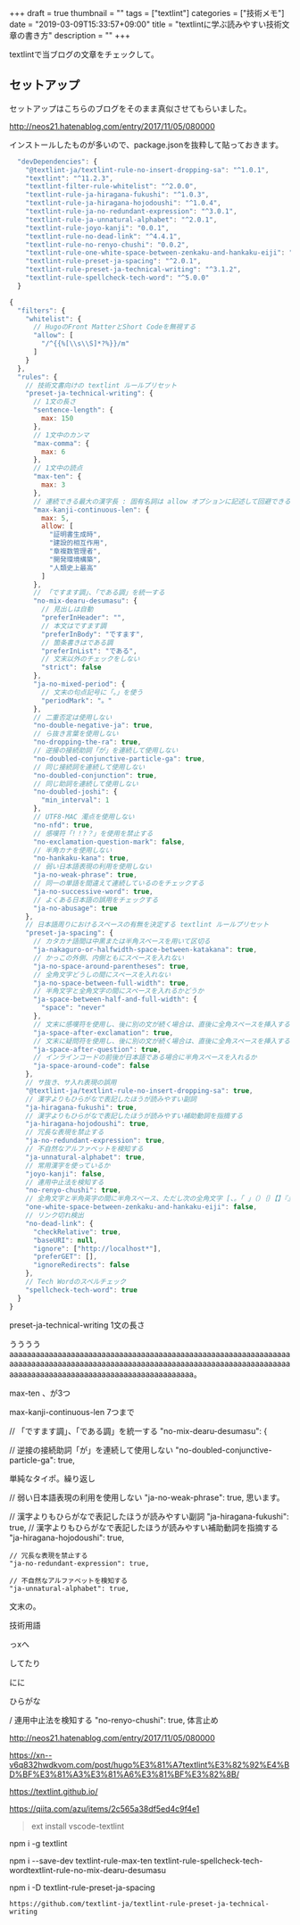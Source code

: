 +++
draft = true
thumbnail = ""
tags = ["textlint"]
categories = ["技術メモ"]
date = "2019-03-09T15:33:57+09:00"
title = "textlintに学ぶ読みやすい技術文章の書き方"
description = ""
+++

textlintで当ブログの文章をチェックして。

## セットアップ

セットアップはこちらのブログをそのまま真似させてもらいました。

http://neos21.hatenablog.com/entry/2017/11/05/080000

インストールしたものが多いので、package.jsonを抜粋して貼っておきます。

```js
  "devDependencies": {
    "@textlint-ja/textlint-rule-no-insert-dropping-sa": "^1.0.1",
    "textlint": "^11.2.3",
    "textlint-filter-rule-whitelist": "^2.0.0",
    "textlint-rule-ja-hiragana-fukushi": "^1.0.3",
    "textlint-rule-ja-hiragana-hojodoushi": "^1.0.4",
    "textlint-rule-ja-no-redundant-expression": "^3.0.1",
    "textlint-rule-ja-unnatural-alphabet": "^2.0.1",
    "textlint-rule-joyo-kanji": "0.0.1",
    "textlint-rule-no-dead-link": "^4.4.1",
    "textlint-rule-no-renyo-chushi": "0.0.2",
    "textlint-rule-one-white-space-between-zenkaku-and-hankaku-eiji": "^1.1.0",
    "textlint-rule-preset-ja-spacing": "^2.0.1",
    "textlint-rule-preset-ja-technical-writing": "^3.1.2",
    "textlint-rule-spellcheck-tech-word": "^5.0.0"
  }
```

```js
{
  "filters": {
    "whitelist": {
      // HugoのFront MatterとShort Codeを無視する
      "allow": [
        "/^{{%[\\s\\S]*?%}}/m"
      ]
    }
  },
  "rules": {
    // 技術文書向けの textlint ルールプリセット
    "preset-ja-technical-writing": {
      // 1文の長さ
      "sentence-length": {
        max: 150
      },
      // 1文中のカンマ
      "max-comma": {
        max: 6
      },
      // 1文中の読点
      "max-ten": {
        max: 3
      },
      // 連続できる最大の漢字長 : 固有名詞は allow オプションに記述して回避できる
      "max-kanji-continuous-len": {
        max: 5,
        allow: [
          "証明書生成時",
          "建設的相互作用",
          "章複数管理者",
          "開発環境構築",
          "人類史上最高"
        ]
      },
      // 「ですます調」、「である調」を統一する
      "no-mix-dearu-desumasu": {
        // 見出しは自動
        "preferInHeader": "",
        // 本文はですます調
        "preferInBody": "ですます",
        // 箇条書きはである調
        "preferInList": "である",
        // 文末以外のチェックをしない
        "strict": false
      },
      "ja-no-mixed-period": {
        // 文末の句点記号に「。」を使う
        "periodMark": "。"
      },
      // 二重否定は使用しない
      "no-double-negative-ja": true,
      // ら抜き言葉を使用しない
      "no-dropping-the-ra": true,
      // 逆接の接続助詞「が」を連続して使用しない
      "no-doubled-conjunctive-particle-ga": true,
      // 同じ接続詞を連続して使用しない
      "no-doubled-conjunction": true,
      // 同じ助詞を連続して使用しない
      "no-doubled-joshi": {
        "min_interval": 1
      },
      // UTF8-MAC 濁点を使用しない
      "no-nfd": true,
      // 感嘆符「!！?？」を使用を禁止する
      "no-exclamation-question-mark": false,
      // 半角カナを使用しない
      "no-hankaku-kana": true,
      // 弱い日本語表現の利用を使用しない
      "ja-no-weak-phrase": true,
      // 同一の単語を間違えて連続しているのをチェックする
      "ja-no-successive-word": true,
      // よくある日本語の誤用をチェックする
      "ja-no-abusage": true
    },
    // 日本語周りにおけるスペースの有無を決定する textlint ルールプリセット
    "preset-ja-spacing": {
      // カタカナ語間は中黒または半角スペースを用いて区切る
      "ja-nakaguro-or-halfwidth-space-between-katakana": true,
      // かっこの外側、内側ともにスペースを入れない
      "ja-no-space-around-parentheses": true,
      // 全角文字どうしの間にスペースを入れない
      "ja-no-space-between-full-width": true,
      // 半角文字と全角文字の間にスペースを入れるかどうか
      "ja-space-between-half-and-full-width": {
        "space": "never"
      },
      // 文末に感嘆符を使用し、後に別の文が続く場合は、直後に全角スペースを挿入する
      "ja-space-after-exclamation": true,
      // 文末に疑問符を使用し、後に別の文が続く場合は、直後に全角スペースを挿入する
      "ja-space-after-question": true,
      // インラインコードの前後が日本語である場合に半角スペースを入れるか
      "ja-space-around-code": false
    },
    // サ抜き、サ入れ表現の誤用
    "@textlint-ja/textlint-rule-no-insert-dropping-sa": true,
    // 漢字よりもひらがなで表記したほうが読みやすい副詞
    "ja-hiragana-fukushi": true,
    // 漢字よりもひらがなで表記したほうが読みやすい補助動詞を指摘する
    "ja-hiragana-hojodoushi": true,
    // 冗長な表現を禁止する
    "ja-no-redundant-expression": true,
    // 不自然なアルファベットを検知する
    "ja-unnatural-alphabet": true,
    // 常用漢字を使っているか
    "joyo-kanji": false,
    // 連用中止法を検知する
    "no-renyo-chushi": true,
    // 全角文字と半角英字の間に半角スペース、ただし次の全角文字 [、。「 」（）｛｝【】『』] の前後には不要
    "one-white-space-between-zenkaku-and-hankaku-eiji": false,
    // リンク切れ検出
    "no-dead-link": {
      "checkRelative": true,
      "baseURI": null,
      "ignore": ["http://localhost*"],
      "preferGET": [],
      "ignoreRedirects": false
    },
    // Tech Wordのスペルチェック
    "spellcheck-tech-word": true
  }
}
```

preset-ja-technical-writing
1文の長さ

ううううaaaaaaaaaaaaaaaaaaaaaaaaaaaaaaaaaaaaaaaaaaaaaaaaaaaaaaaaaaaaaaaaaaaaaaaaaaaaaaaaaaaaaaaaaaaaaaaaaaaaaaaaaaaaaaaaaaaaaaaaaaaaaaaaaaaaaaaaaaaaaaaaaaaaaaaaaaaaaaaaaaaaaaaaaa。

max-ten
、が3つ

max-kanji-continuous-len
7つまで

 // 「ですます調」、「である調」を統一する
      "no-mix-dearu-desumasu": {

// 逆接の接続助詞「が」を連続して使用しない
      "no-doubled-conjunctive-particle-ga": true,

単純なタイポ。繰り返し

// 弱い日本語表現の利用を使用しない
      "ja-no-weak-phrase": true,
思います。

// 漢字よりもひらがなで表記したほうが読みやすい副詞
    "ja-hiragana-fukushi": true,
    // 漢字よりもひらがなで表記したほうが読みやすい補助動詞を指摘する
    "ja-hiragana-hojodoushi": true,


    // 冗長な表現を禁止する
    "ja-no-redundant-expression": true,

    // 不自然なアルファベットを検知する
    "ja-unnatural-alphabet": true,


文末の。

技術用語


っxへ


してたり

にに

ひらがな

/ 連用中止法を検知する
    "no-renyo-chushi": true,
体言止め

http://neos21.hatenablog.com/entry/2017/11/05/080000

https://xn--v6q832hwdkvom.com/post/hugo%E3%81%A7textlint%E3%82%92%E4%BD%BF%E3%81%A3%E3%81%A6%E3%81%BF%E3%82%8B/


https://textlint.github.io/

https://qiita.com/azu/items/2c565a38df5ed4c9f4e1


>ext install vscode-textlint

npm i -g textlint

npm i --save-dev textlint-rule-max-ten textlint-rule-spellcheck-tech-wordtextlint-rule-no-mix-dearu-desumasu

npm i -D textlint-rule-preset-ja-spacing

    https://github.com/textlint-ja/textlint-rule-preset-ja-technical-writing
